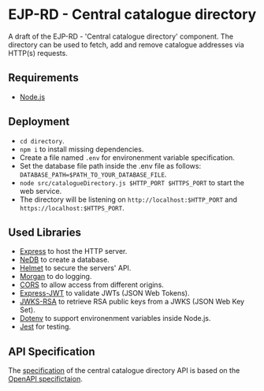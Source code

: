 # EJP-RD - Central catalogue directory

A draft of the EJP-RD - 'Central catalogue directory' component.
The directory can be used to fetch, add and remove catalogue addresses via HTTP(s) requests.

## Requirements

- [Node.js](https://nodejs.org/ "https://nodejs.org/")

## Deployment

- `cd directory`.
- `npm i` to install missing dependencies.
- Create a file named `.env` for environenment variable specification.
- Set the database file path inside the .env file as follows: `DATABASE_PATH=$PATH_TO_YOUR_DATABASE_FILE`.
- `node src/catalogueDirectory.js $HTTP_PORT $HTTPS_PORT` to start the web service.
- The directory will be listening on `http://localhost:$HTTP_PORT` and `https://localhost:$HTTPS_PORT`.

## Used Libraries

- [Express](https://expressjs.com/ "https://expressjs.com/") to host the HTTP server.
- [NeDB](https://dbdb.io/db/nedb "https://dbdb.io/db/nedb") to create a database.
- [Helmet](https://helmetjs.github.io/ "https://helmetjs.github.io/") to secure the servers' API.
- [Morgan](https://www.npmjs.com/package/morgan "https://www.npmjs.com/package/morgan") to do logging.
- [CORS](https://expressjs.com/en/resources/middleware/cors.html "https://expressjs.com/en/resources/middleware/cors.html") to allow access from different origins.
- [Express-JWT](https://github.com/auth0/express-jwt "https://github.com/auth0/express-jwt") to validate JWTs (JSON Web Tokens).
- [JWKS-RSA](https://github.com/auth0/node-jwks-rsa "https://github.com/auth0/node-jwks-rsa") to retrieve RSA public keys from a JWKS (JSON Web Key Set).
- [Dotenv](https://github.com/motdotla/dotenv "https://github.com/motdotla/dotenv") to support environenment variables inside Node.js.
- [Jest](https://www.npmjs.com/package/jest "https://www.npmjs.com/package/jest") for testing.

## API Specification

The [specification](https://github.com/ejp-rd-vp/query-builder-catalogue-directory/blob/master/directory/specification.yaml "https://github.com/ejp-rd-vp/query-builder-catalogue-directory/blob/master/directory/specification.yaml") of the central catalogue directory API is based on the [OpenAPI specifictaion](http://spec.openapis.org/oas/v3.0.3 "http://spec.openapis.org/oas/v3.0.3").
